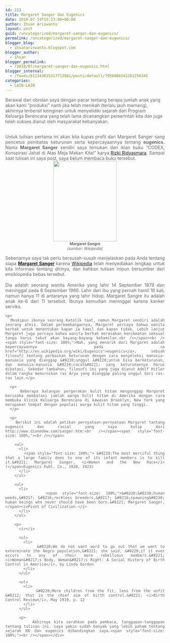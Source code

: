 ```yaml
---
id: 223
title: Margaret Sanger dan Eugenics
date: 2010-07-19T15:23:00+00:00
author: Ihsan Ariswanto
layout: post
guid: /uncategorized/margaret-sanger-dan-eugenics/
permalink: /uncategorized/margaret-sanger-dan-eugenics/
blogger_blog:
  - ihsanariswanto.blogspot.com
blogger_author:
  - ihsan
blogger_permalink:
  - /2010/07/margaret-sanger-dan-eugenics.html
blogger_internal:
  - /feeds/811343025317713881/posts/default/7956960341261250345
categories:
  - LAIN-LAIN
---
```

<span style="color: #666666;">Berawal dari obrolan saya dengan pacar tentang berapa jumlah anak yang akan kami &#8220;produksi&#8221; nanti jika telah menikah (terlalu jauh memang), akhirnya terbersit keinginan untuk menyelidiki sejarah dari Program Keluarga Berencana yang telah lama dicanangkan pemerintah kita dan juga telah sukses dianut oleh masyarakat kebanyakan.</span>

<div style="color: #666666; text-align: justify;">
  <span style="font-size: 100%;"><br />Untuk tulisan pertama ini akan kita kupas profil dari Margaret Sanger sang pencetus pembatas keturunan serta kepercayaannya tentang <span style="font-weight: bold;">eugenics.</span> Nama <span style="font-weight: bold;">Margaret Sanger</span> sendiri saya temukan dari iklan buku &#8220;CODEX, Konspirasi Jahat di Atas Meja Makan Kita!&#8221; karya <a href="http://ridyasmara.multiply.com/">Rizki Ridyasmara</a>. Sampai saat tulisan ini saya post, saya belum membaca buku tersebut.<a name='more'></a><br /></span> 
  
  <div style="text-align: center;">
    <a href="http://upload.wikimedia.org/wikipedia/commons/thumb/2/2f/MargaretSanger-Underwood.LOC.jpg/200px-MargaretSanger-Underwood.LOC.jpg"><img alt="" border="0" src="http://upload.wikimedia.org/wikipedia/commons/thumb/2/2f/MargaretSanger-Underwood.LOC.jpg/200px-MargaretSanger-Underwood.LOC.jpg" style="cursor: pointer; height: 254px; width: 200px;" /></a><br /><span style="font-size: 85%;"><span style="font-weight: bold;">Margaret Sangre </span></span><br /><span style="font-size: 85%;"><span style="font-style: italic;">(sumber: Wikipedia)</span></span></p>
  </div>
  
  <p>
    <span style="font-size: 100%;">Sebenarnya saya tak perlu bersusah-susah menjelaskan pada Anda tentang siapa <span style="font-weight: bold;"><a href="http://en.wikipedia.org/wiki/Margaret_Sanger">Margaret Sanger</a> </span>karena <a href="http://en.wikipedia.org/wiki/Margaret_Sanger">Wikipedia</a> telah menyediakan lengkap untuk kita informasi tentang dirinya, dan bahkan tulisan inipun bersumber dari ensiklopedia bebas tersebut.<br /></span><br /><span style="font-size: 100%;">Dia adalah seorang wanita Amerika yang lahir 14 September 1879 dan meninggal pada 6 September 1966. Lahir dari ibu yang pernah hamil 18 kali, namun hanya 11 di antaranya yang lahir hidup. Margaret Sangre itu adalah anak ke-6 dari 11 tersebut. Ibunya kemudian meninggal karena kanker serviks.</p> 
    
    <p>
      Meskipun ibunya seorang Katolik taat, namun Margaret sendiri adalah seorang ateis. Dalam perkembangannya, Margaret percaya bahwa wanita berhak untuk menentukan kapan ia hamil dan kapan tidak. Lebih lanjut Margaret juga percaya bahwa wanita berhak merasakan kenikmatan seksual tanpa harus takut akan bayang-bayang kehamilan.<br /></span><br /><span style="font-size: 100%;">Nah, yang menarik dari Margaret adalah kepercayaannya pada <a href="http://en.wikipedia.org/wiki/Eugenics">eugenics</a>, sebuah filosofi tentang perbaikan keturunan dengan cara menyeleksi manusia-manuasia yang dianggap &#8220;unggul &#8220;untuk bisa berketurunan, dan manusia-manusia &#8220;cacat&#8221; yang keturunannya harus dibatasi. Sekedar tambahan, filosofi ini yang juga dianut Adolf Hitler dalam rangka memurnikan ras Arya yang dianggap paling unggul dari ras-ras lain.</p> 
      
      <p>
        Beberapa kalangan pergerakan kulit hitam menganggap Margaret berusaha membatasi jumlah warga kulit hitam di Amerika dengan cara membuka klinik Keluarga Berencana di kawasan Brooklyn, New York yang merupakan tempat dengan populasi warga kulit hitam yang tinggi.
      </p>
      
      <p>
        Berikut ini adalah petikan pernyataan-pernyataan Margaret tantang eugenics dan rasial yang saya kutip dari http://www.dianedew.com/sanger.htm:<br /></span><span style="font-size: 100%;"><br /></span> 
        
        <ul>
          <li>
            <span style="font-size: 100%;"> &#8220;The most merciful thing that a large family does to one of its infant members is to kill it.&#8221; Margaret Sanger, <i>Women and the New Race</i> (</span>Eugenics Publ. Co., 1920, 1923)
          </li>
        </ul>
        
        <ul>
          <li>
            <span style="font-size: 100%;">&#8220;&#8230;human weeds,&#8217; &#8216;reckless breeders,&#8217; &#8216;spawning&#8230; human beings who never should have been born.&#8221; Margaret Sanger, </span><i>Pivot of Civilization.</i>
          </li>
        </ul>
        
        <p>
          <i></i> 
          
          <ul>
            <li>
              &#8220;We do not want word to go out that we want to exterminate the Negro population,&#8221; she said, &#8220;if it ever occurs to any of their more rebellious members.&#8221; <i>Woman&#8217;s Body, Woman&#8217;s Right: A Social History of Birth Control in America</i>, by Linda Gordon
            </li>
          </ul>
          
          <ul>
            <li>
              &#8220;More children from the fit, less from the unfit &#8212; that is the chief aim of birth control.&#8221; <i>Birth Control Review</i>, May 1919, p. 12
            </li>
          </ul>
          
          <p>
            Akhirnya kita serahkan pada pembaca, tanggapan-tanggapan tentang tulisan ini. saya yakin sudah banyak yang lebih paham tentang sejarah KB dan eugenics dibandingkan saya.<span style="font-size: 100%;"><br /></span></div>